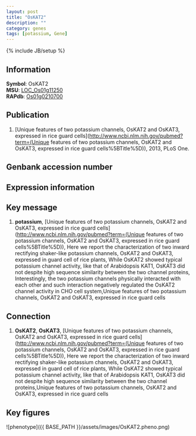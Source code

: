 ```yaml
---
layout: post
title: "OsKAT2"
description: ""
category: genes
tags: [potassium, Gene]
---
```

{% include JB/setup %}

## Information
__Symbol__: OsKAT2  
__MSU__: [LOC_Os01g11250](http://rice.plantbiology.msu.edu/cgi-bin/ORF_infopage.cgi?orf=LOC_Os01g11250)  
__RAPdb__: [Os01g0210700](http://rapdb.dna.affrc.go.jp/viewer/gbrowse_details/irgsp1?name=Os01g0210700)  

## Publication
1. [Unique features of two potassium channels, OsKAT2 and OsKAT3, expressed in rice guard cells](http://www.ncbi.nlm.nih.gov/pubmed?term=(Unique features of two potassium channels, OsKAT2 and OsKAT3, expressed in rice guard cells%5BTitle%5D)), 2013, PLoS One.

## Genbank accession number

## Expression information

## Key message
1. __potassium__, [Unique features of two potassium channels, OsKAT2 and OsKAT3, expressed in rice guard cells](http://www.ncbi.nlm.nih.gov/pubmed?term=(Unique features of two potassium channels, OsKAT2 and OsKAT3, expressed in rice guard cells%5BTitle%5D)),  Here we report the characterization of two inward rectifying shaker-like potassium channels, OsKAT2 and OsKAT3, expressed in guard cell of rice plants, While OsKAT2 showed typical potassium channel activity, like that of Arabidopsis KAT1, OsKAT3 did not despite high sequence similarity between the two channel proteins, Interestingly, the two potassium channels physically interacted with each other and such interaction negatively regulated the OsKAT2 channel activity in CHO cell system,Unique features of two potassium channels, OsKAT2 and OsKAT3, expressed in rice guard cells

## Connection
1. __OsKAT2__, __OsKAT3__, [Unique features of two potassium channels, OsKAT2 and OsKAT3, expressed in rice guard cells](http://www.ncbi.nlm.nih.gov/pubmed?term=(Unique features of two potassium channels, OsKAT2 and OsKAT3, expressed in rice guard cells%5BTitle%5D)),  Here we report the characterization of two inward rectifying shaker-like potassium channels, OsKAT2 and OsKAT3, expressed in guard cell of rice plants, While OsKAT2 showed typical potassium channel activity, like that of Arabidopsis KAT1, OsKAT3 did not despite high sequence similarity between the two channel proteins,Unique features of two potassium channels, OsKAT2 and OsKAT3, expressed in rice guard cells

## Key figures
![phenotype]({{ BASE_PATH }}/assets/images/OsKAT2.pheno.png)


